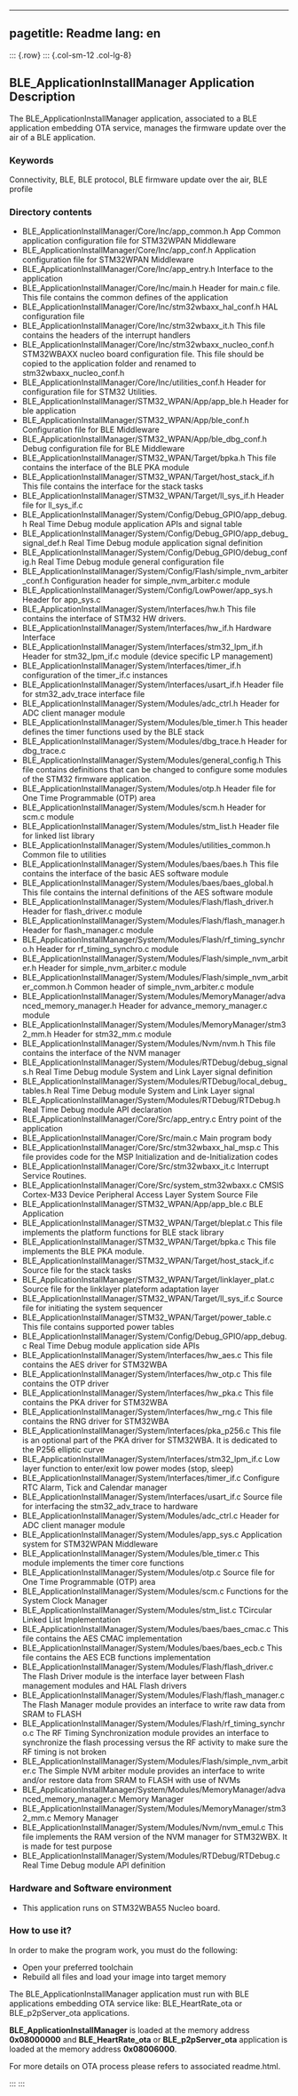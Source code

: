 
---
pagetitle: Readme
lang: en
---
::: {.row}
::: {.col-sm-12 .col-lg-8}

## __BLE_ApplicationInstallManager Application Description__

The BLE_ApplicationInstallManager application, associated to a BLE application embedding OTA service, manages the firmware update over the air of a BLE application. 

### __Keywords__

Connectivity, BLE, BLE protocol, BLE firmware update over the air, BLE profile

### __Directory contents__

  - BLE_ApplicationInstallManager/Core/Inc/app_common.h                                       App Common application configuration file for STM32WPAN Middleware
  - BLE_ApplicationInstallManager/Core/Inc/app_conf.h                                         Application configuration file for STM32WPAN Middleware
  - BLE_ApplicationInstallManager/Core/Inc/app_entry.h                                        Interface to the application 
  - BLE_ApplicationInstallManager/Core/Inc/main.h                                             Header for main.c file. This file contains the common defines of the application
  - BLE_ApplicationInstallManager/Core/Inc/stm32wbaxx_hal_conf.h                              HAL configuration file
  - BLE_ApplicationInstallManager/Core/Inc/stm32wbaxx_it.h                                    This file contains the headers of the interrupt handlers
  - BLE_ApplicationInstallManager/Core/Inc/stm32wbaxx_nucleo_conf.h                           STM32WBAXX nucleo board configuration file. This file should be copied to the application folder and renamed to stm32wbaxx_nucleo_conf.h
  - BLE_ApplicationInstallManager/Core/Inc/utilities_conf.h                                   Header for configuration file for STM32 Utilities. 
  - BLE_ApplicationInstallManager/STM32_WPAN/App/app_ble.h                                    Header for ble application 
  - BLE_ApplicationInstallManager/STM32_WPAN/App/ble_conf.h                                   Configuration file for BLE Middleware
  - BLE_ApplicationInstallManager/STM32_WPAN/App/ble_dbg_conf.h                               Debug configuration file for BLE Middleware
  - BLE_ApplicationInstallManager/STM32_WPAN/Target/bpka.h                                    This file contains the interface of the BLE PKA module
  - BLE_ApplicationInstallManager/STM32_WPAN/Target/host_stack_if.h                           This file contains the interface for the stack tasks 
  - BLE_ApplicationInstallManager/STM32_WPAN/Target/ll_sys_if.h                               Header file for ll_sys_if.c
  - BLE_ApplicationInstallManager/System/Config/Debug_GPIO/app_debug.h                        Real Time Debug module application APIs and signal table 
  - BLE_ApplicationInstallManager/System/Config/Debug_GPIO/app_debug_signal_def.h             Real Time Debug module application signal definition 
  - BLE_ApplicationInstallManager/System/Config/Debug_GPIO/debug_config.h                     Real Time Debug module general configuration file 
  - BLE_ApplicationInstallManager/System/Config/Flash/simple_nvm_arbiter_conf.h               Configuration header for simple_nvm_arbiter.c module 
  - BLE_ApplicationInstallManager/System/Config/LowPower/app_sys.h                            Header for app_sys.c 
  - BLE_ApplicationInstallManager/System/Interfaces/hw.h                                      This file contains the interface of STM32 HW drivers. 
  - BLE_ApplicationInstallManager/System/Interfaces/hw_if.h                                   Hardware Interface 
  - BLE_ApplicationInstallManager/System/Interfaces/stm32_lpm_if.h                            Header for stm32_lpm_if.c module (device specific LP management) 
  - BLE_ApplicationInstallManager/System/Interfaces/timer_if.h                                configuration of the timer_if.c instances 
  - BLE_ApplicationInstallManager/System/Interfaces/usart_if.h                                Header file for stm32_adv_trace interface file 
  - BLE_ApplicationInstallManager/System/Modules/adc_ctrl.h                                   Header for ADC client manager module 
  - BLE_ApplicationInstallManager/System/Modules/ble_timer.h                                  This header defines the timer functions used by the BLE stack 
  - BLE_ApplicationInstallManager/System/Modules/dbg_trace.h                                  Header for dbg_trace.c 
  - BLE_ApplicationInstallManager/System/Modules/general_config.h                             This file contains definitions that can be changed to configure some modules of the STM32 firmware application.
  - BLE_ApplicationInstallManager/System/Modules/otp.h                                        Header file for One Time Programmable (OTP) area 
  - BLE_ApplicationInstallManager/System/Modules/scm.h                                        Header for scm.c module 
  - BLE_ApplicationInstallManager/System/Modules/stm_list.h                                   Header file for linked list library
  - BLE_ApplicationInstallManager/System/Modules/utilities_common.h                           Common file to utilities 
  - BLE_ApplicationInstallManager/System/Modules/baes/baes.h                                  This file contains the interface of the basic AES software module
  - BLE_ApplicationInstallManager/System/Modules/baes/baes_global.h                           This file contains the internal definitions of the AES software module
  - BLE_ApplicationInstallManager/System/Modules/Flash/flash_driver.h                         Header for flash_driver.c module 
  - BLE_ApplicationInstallManager/System/Modules/Flash/flash_manager.h                        Header for flash_manager.c module 
  - BLE_ApplicationInstallManager/System/Modules/Flash/rf_timing_synchro.h                    Header for rf_timing_synchro.c module 
  - BLE_ApplicationInstallManager/System/Modules/Flash/simple_nvm_arbiter.h                   Header for simple_nvm_arbiter.c module 
  - BLE_ApplicationInstallManager/System/Modules/Flash/simple_nvm_arbiter_common.h            Common header of simple_nvm_arbiter.c module 
  - BLE_ApplicationInstallManager/System/Modules/MemoryManager/advanced_memory_manager.h      Header for advance_memory_manager.c module 
  - BLE_ApplicationInstallManager/System/Modules/MemoryManager/stm32_mm.h                     Header for stm32_mm.c module 
  - BLE_ApplicationInstallManager/System/Modules/Nvm/nvm.h                                    This file contains the interface of the NVM manager
  - BLE_ApplicationInstallManager/System/Modules/RTDebug/debug_signals.h                      Real Time Debug module System and Link Layer signal definition 
  - BLE_ApplicationInstallManager/System/Modules/RTDebug/local_debug_tables.h                 Real Time Debug module System and Link Layer signal 
  - BLE_ApplicationInstallManager/System/Modules/RTDebug/RTDebug.h                            Real Time Debug module API declaration 
  - BLE_ApplicationInstallManager/Core/Src/app_entry.c                                        Entry point of the application 
  - BLE_ApplicationInstallManager/Core/Src/main.c                                             Main program body 
  - BLE_ApplicationInstallManager/Core/Src/stm32wbaxx_hal_msp.c                               This file provides code for the MSP Initialization and de-Initialization codes
  - BLE_ApplicationInstallManager/Core/Src/stm32wbaxx_it.c                                    Interrupt Service Routines. 
  - BLE_ApplicationInstallManager/Core/Src/system_stm32wbaxx.c                                CMSIS Cortex-M33 Device Peripheral Access Layer System Source File 
  - BLE_ApplicationInstallManager/STM32_WPAN/App/app_ble.c                                    BLE Application 
  - BLE_ApplicationInstallManager/STM32_WPAN/Target/bleplat.c                                 This file implements the platform functions for BLE stack library
  - BLE_ApplicationInstallManager/STM32_WPAN/Target/bpka.c                                    This file implements the BLE PKA module. 
  - BLE_ApplicationInstallManager/STM32_WPAN/Target/host_stack_if.c                           Source file for the stack tasks 
  - BLE_ApplicationInstallManager/STM32_WPAN/Target/linklayer_plat.c                          Source file for the linklayer plateform adaptation layer 
  - BLE_ApplicationInstallManager/STM32_WPAN/Target/ll_sys_if.c                               Source file for initiating the system sequencer 
  - BLE_ApplicationInstallManager/STM32_WPAN/Target/power_table.c                             This file contains supported power tables 
  - BLE_ApplicationInstallManager/System/Config/Debug_GPIO/app_debug.c                        Real Time Debug module application side APIs 
  - BLE_ApplicationInstallManager/System/Interfaces/hw_aes.c                                  This file contains the AES driver for STM32WBA 
  - BLE_ApplicationInstallManager/System/Interfaces/hw_otp.c                                  This file contains the OTP driver
  - BLE_ApplicationInstallManager/System/Interfaces/hw_pka.c                                  This file contains the PKA driver for STM32WBA 
  - BLE_ApplicationInstallManager/System/Interfaces/hw_rng.c                                  This file contains the RNG driver for STM32WBA 
  - BLE_ApplicationInstallManager/System/Interfaces/pka_p256.c                                This file is an optional part of the PKA driver for STM32WBA. It is dedicated to the P256 elliptic curve
  - BLE_ApplicationInstallManager/System/Interfaces/stm32_lpm_if.c                            Low layer function to enter/exit low power modes (stop, sleep) 
  - BLE_ApplicationInstallManager/System/Interfaces/timer_if.c                                Configure RTC Alarm, Tick and Calendar manager 
  - BLE_ApplicationInstallManager/System/Interfaces/usart_if.c                                Source file for interfacing the stm32_adv_trace to hardware 
  - BLE_ApplicationInstallManager/System/Modules/adc_ctrl.c                                   Header for ADC client manager module 
  - BLE_ApplicationInstallManager/System/Modules/app_sys.c                                    Application system for STM32WPAN Middleware
  - BLE_ApplicationInstallManager/System/Modules/ble_timer.c                                  This module implements the timer core functions 
  - BLE_ApplicationInstallManager/System/Modules/otp.c                                        Source file for One Time Programmable (OTP) area 
  - BLE_ApplicationInstallManager/System/Modules/scm.c                                        Functions for the System Clock Manager
  - BLE_ApplicationInstallManager/System/Modules/stm_list.c                                   TCircular Linked List Implementation
  - BLE_ApplicationInstallManager/System/Modules/baes/baes_cmac.c                             This file contains the AES CMAC implementation
  - BLE_ApplicationInstallManager/System/Modules/baes/baes_ecb.c                              This file contains the AES ECB functions implementation
  - BLE_ApplicationInstallManager/System/Modules/Flash/flash_driver.c                         The Flash Driver module is the interface layer between Flash management modules and HAL Flash drivers
  - BLE_ApplicationInstallManager/System/Modules/Flash/flash_manager.c                        The Flash Manager module provides an interface to write raw data from SRAM to FLASH
  - BLE_ApplicationInstallManager/System/Modules/Flash/rf_timing_synchro.c                    The RF Timing Synchronization module provides an interface to synchronize the flash processing versus the RF activity to make sure the RF timing is not broken
  - BLE_ApplicationInstallManager/System/Modules/Flash/simple_nvm_arbiter.c                   The Simple NVM arbiter module provides an interface to write and/or restore data from SRAM to FLASH with use of NVMs
  - BLE_ApplicationInstallManager/System/Modules/MemoryManager/advanced_memory_manager.c      Memory Manager 
  - BLE_ApplicationInstallManager/System/Modules/MemoryManager/stm32_mm.c                     Memory Manager 
  - BLE_ApplicationInstallManager/System/Modules/Nvm/nvm_emul.c                               This file implements the RAM version of the NVM manager for STM32WBX. It is made for test purpose
  - BLE_ApplicationInstallManager/System/Modules/RTDebug/RTDebug.c                            Real Time Debug module API definition 


### __Hardware and Software environment__

  - This application runs on STM32WBA55 Nucleo board.
    
### __How to use it?__

In order to make the program work, you must do the following:

 - Open your preferred toolchain
 - Rebuild all files and load your image into target memory

The BLE_ApplicationInstallManager application must run with BLE applications embedding OTA service like: BLE_HeartRate_ota or BLE_p2pServer_ota applications.

__BLE_ApplicationInstallManager__ is loaded at the memory address __0x08000000__ and __BLE_HeartRate_ota__ or __BLE_p2pServer_ota__ application is loaded at the memory address __0x08006000__.

For more details on OTA process please refers to associated readme.html.

:::
:::

